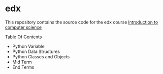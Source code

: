 # edx

This repository contains the source code for the edx course [Introduction to computer science](https://www.edx.org/course/cs-all-introduction-computer-science-harveymuddx-cs005x)

Table Of Contents
* Python Variable
* Python Data Structures
* Python Classes and Objects
* Mid Term
* End Terms
